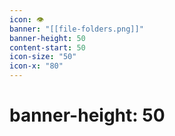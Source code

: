 ```yaml
---
icon: 👁️
banner: "[[file-folders.png]]"
banner-height: 50
content-start: 50
icon-size: "50"
icon-x: "80"
---
```

# banner-height: 50

